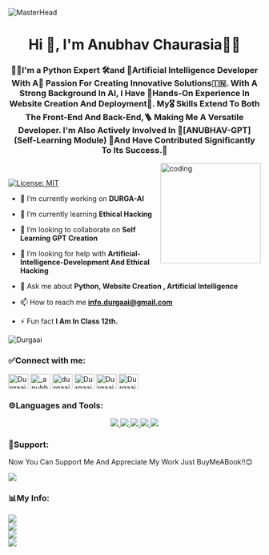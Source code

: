 ![MasterHead](https://repository-images.githubusercontent.com/588181932/e36ec678-7984-4cdd-8e4c-a3932772ff8e)
<h1 align="center">Hi 👋, I'm Anubhav Chaurasia🧑‍💻</h1>
<h3 align="center">🧑‍💻I'm a Python Expert 🛠️and 🔏Artificial Intelligence Developer With A🌈 Passion For Creating Innovative Solutions🇮🇳. With A Strong Background In AI, I Have 💬Hands-On Experience In Website Creation And Deployment👷. My🎖️ Skills Extend To Both The Front-End And Back-End,🪜 Making Me A Versatile Developer. I'm Also Actively Involved In 💚[ANUBHAV-GPT](Self-Learning Module) 📌And Have Contributed Significantly To Its Success.📑</h3>
<img align="right" alt="coding" length="200" width="200" src="https://cdn.dribbble.com/users/1162077/screenshots/3848914/programmer.gif"><br>

[![License: MIT](https://img.shields.io/badge/License-MIT-green.svg)](https://opensource.org/licenses/MIT)

- 🔭 I’m currently working on **DURGA-AI**

- 🌱 I’m currently learning **Ethical Hacking**

- 👯 I’m looking to collaborate on **Self Learning GPT Creation**

- 🤝 I’m looking for help with **Artificial-Intelligence-Development And Ethical Hacking**

- 💬 Ask me about **Python, Website Creation , Artificial Intelligence**

- 📫 How to reach me **info.durgaai@gmail.com**

- ⚡ Fun fact **I Am In Class 12th.**
<p align="left"> <img src="https://komarev.com/ghpvc/?username=Durgaai&label=Profile%20views&color=0e75b6&style=flat" alt="Durgaai" /> </p>

<h3 align="left">✅Connect with me:</h3>
<p align="left">
<a href="https://github.com/Durgaai" target="blank"><img align="center" src="https://raw.githubusercontent.com/rahuldkjain/github-profile-readme-generator/master/src/images/icons/Social/github.svg" alt="Durgaai" height="30" width="40" /></a>
<a href="https://instagram.com/_anubhav_1608" target="blank"><img align="center" src="https://raw.githubusercontent.com/rahuldkjain/github-profile-readme-generator/master/src/images/icons/Social/instagram.svg" alt="_anubhav_1608" height="30" width="40" /></a>
<a href="https://instagram.com/durgaai.in" target="blank"><img align="center" src="https://raw.githubusercontent.com/rahuldkjain/github-profile-readme-generator/master/src/images/icons/Social/instagram.svg" alt="durgaai.in" height="30" width="40" /></a>
<a href="https://www.youtube.com/@Durgaai" target="blank"><img align="center" src="https://raw.githubusercontent.com/rahuldkjain/github-profile-readme-generator/master/src/images/icons/Social/youtube.svg" alt="Durgaai" height="30" width="40" /></a>
<a href="https://www.durgaai.in" target="blank"><img align="center" src="https://raw.githubusercontent.com/rahuldkjain/github-profile-readme-generator/master/src/images/icons/Social/blogger.svg" alt="Durgaai" height="30" width="40" /></a>
<a href="https://www.x.com/Durgaai_india" target="blank"><img align="center" src="https://raw.githubusercontent.com/rahuldkjain/github-profile-readme-generator/master/src/images/icons/Social/twitter.svg" alt="Durgaai" height="30" width="40" /></a>

</p>

<h3 align="left">⚙️Languages and Tools:</h3>
<p align="center">
  <a href="https://skillicons.dev">
    <img src="https://skillicons.dev/icons?i=aiscript,androidstudio,angular,arduino,bash,blender,bootstrap,azure&theme=dark" />
    <img src="https://skillicons.dev/icons?i=cpp,cloudflare,css,dart,devto,bots,fastapi,firebase,flask,flutter&theme=dark" />
    <img 
src="https://skillicons.dev/icons?i=gamemakerstudio,gcp,git,github,heroku,html,java,js&theme=dark" />
    <img src="https://skillicons.dev/icons?i=kotlin,linux,mongodb,mysql,nodejs,php,processing,pytorch,py,qt&theme=dark" />
    <img src="https://skillicons.dev/icons?i=raspberrypi,ruby,stackoverflow,selenium,tailwind,tensorflow,unity,unreal&theme=dark" />
</a>
</p>

<h3 align="left">💌Support:</h3>
<p></p>Now You Can Support Me And Appreciate My Work Just BuyMeABook!!😊</p>
<a href="https://www.buymeacoffee.com/durgaai.in"><img src="https://img.buymeacoffee.com/button-api/?text=Durgaai Pvt Ltd&emoji=🤖&slug=durgaai.in&button_colour=87a922&font_colour=000000&font_family=Poppins&outline_colour=000000&coffee_colour=FFDD00" /></a>
<h3 align="left">📊My Info:</h3>

![](https://github-readme-stats.vercel.app/api?username=Durgaai&show_icons=true&theme=merko)<br>
![](https://github-readme-stats.vercel.app/api/top-langs/?username=Durgaai&theme=merko)<br>
![](https://streak-stats.demolab.com/?user=Durgaai&theme=merko)<br>
![](http://github-profile-summary-cards.vercel.app/api/cards/profile-details?username=Durgaai&theme=merko)

<!---
Durgaai/Durgaai is a ✨ special ✨ repository because its `README.md` (this file) appears on your GitHub profile.
You can click the Preview link to take a look at your changes.
--->
